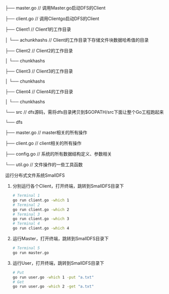 ├── master.go // 调用Master.go启动DFS的Client

├── client.go // 调用Clientgo启动DFS的Client

├── Client1 // Client1的工作目录

│ └── achunkhashs // Client的工作目录下存储文件块数据哈希值的目录

├── Client2 // Client2的工作目录

│ └── chunkhashs

├── Client3 // Client3的工作目录

│ └── chunkhashs

├── Client4 // Client4的工作目录

│ └── chunkhashs

└── src // dfs源码，需将dfs目录拷贝到$GOPATH/src下面让整个Go工程跑起来

 └── dfs
 
  ├── master.go // master相关的所有操作
  
  ├── client.go // client相关的所有操作
  
  ├── config.go // 系统的所有数据结构定义、参数相关
  
  └── util.go // 文件操作的一些工具函数

运行分布式文件系统SmallDFS

1. 分别运行各个Client，打开终端，跳转到SmallDFS目录下

   ```bash
   # Terminal 1
   go run client.go -which 1
   # Terminal 2
   go run client.go -which 2
   # Terminal 3
   go run client.go -which 3
   # Terminal 4
   go run client.go -which 4
   ```

2. 运行Master，打开终端，跳转到SmallDFS目录下

   ```bash
   # Terminal 5
   go run master.go
   ```

3. 运行User，打开终端，跳转到SmallDFS目录下

   ```bash
   # Put
   go run user.go -which 1 -put "a.txt"
   # Get
   go run user.go -which 2 -get "a.txt"
   ```

